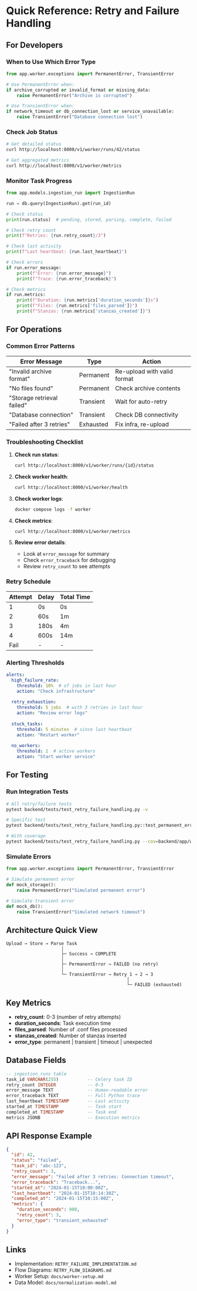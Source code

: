 # Quick Reference: Retry and Failure Handling

## For Developers

### When to Use Which Error Type

```python
from app.worker.exceptions import PermanentError, TransientError

# Use PermanentError when:
if archive_corrupted or invalid_format or missing_data:
    raise PermanentError("Archive is corrupted")

# Use TransientError when:
if network_timeout or db_connection_lost or service_unavailable:
    raise TransientError("Database connection lost")
```

### Check Job Status

```bash
# Get detailed status
curl http://localhost:8000/v1/worker/runs/42/status

# Get aggregated metrics
curl http://localhost:8000/v1/worker/metrics
```

### Monitor Task Progress

```python
from app.models.ingestion_run import IngestionRun

run = db.query(IngestionRun).get(run_id)

# Check status
print(run.status)  # pending, stored, parsing, complete, failed

# Check retry count
print(f"Retries: {run.retry_count}/3")

# Check last activity
print(f"Last heartbeat: {run.last_heartbeat}")

# Check errors
if run.error_message:
    print(f"Error: {run.error_message}")
    print(f"Trace: {run.error_traceback}")

# Check metrics
if run.metrics:
    print(f"Duration: {run.metrics['duration_seconds']}s")
    print(f"Files: {run.metrics['files_parsed']}")
    print(f"Stanzas: {run.metrics['stanzas_created']}")
```

## For Operations

### Common Error Patterns

| Error Message | Type | Action |
|--------------|------|--------|
| "Invalid archive format" | Permanent | Re-upload with valid format |
| "No files found" | Permanent | Check archive contents |
| "Storage retrieval failed" | Transient | Wait for auto-retry |
| "Database connection" | Transient | Check DB connectivity |
| "Failed after 3 retries" | Exhausted | Fix infra, re-upload |

### Troubleshooting Checklist

1. **Check run status**:
   ```bash
   curl http://localhost:8000/v1/worker/runs/{id}/status
   ```

2. **Check worker health**:
   ```bash
   curl http://localhost:8000/v1/worker/health
   ```

3. **Check worker logs**:
   ```bash
   docker compose logs -f worker
   ```

4. **Check metrics**:
   ```bash
   curl http://localhost:8000/v1/worker/metrics
   ```

5. **Review error details**:
   - Look at `error_message` for summary
   - Check `error_traceback` for debugging
   - Review `retry_count` to see attempts

### Retry Schedule

| Attempt | Delay | Total Time |
|---------|-------|------------|
| 1 | 0s | 0s |
| 2 | 60s | 1m |
| 3 | 180s | 4m |
| 4 | 600s | 14m |
| Fail | - | - |

### Alerting Thresholds

```yaml
alerts:
  high_failure_rate:
    threshold: 10%  # of jobs in last hour
    action: "Check infrastructure"
  
  retry_exhaustion:
    threshold: 5 jobs  # with 3 retries in last hour
    action: "Review error logs"
  
  stuck_tasks:
    threshold: 5 minutes  # since last heartbeat
    action: "Restart worker"
  
  no_workers:
    threshold: 1  # active workers
    action: "Start worker service"
```

## For Testing

### Run Integration Tests

```bash
# All retry/failure tests
pytest backend/tests/test_retry_failure_handling.py -v

# Specific test
pytest backend/tests/test_retry_failure_handling.py::test_permanent_error_no_retry -v

# With coverage
pytest backend/tests/test_retry_failure_handling.py --cov=backend/app/worker --cov-report=term
```

### Simulate Errors

```python
from app.worker.exceptions import PermanentError, TransientError

# Simulate permanent error
def mock_storage():
    raise PermanentError("Simulated permanent error")

# Simulate transient error
def mock_db():
    raise TransientError("Simulated network timeout")
```

## Architecture Quick View

```
Upload → Store → Parse Task
                     │
                     ├─ Success → COMPLETE
                     │
                     ├─ PermanentError → FAILED (no retry)
                     │
                     └─ TransientError → Retry 1 → 2 → 3
                                              │
                                              └─ FAILED (exhausted)
```

## Key Metrics

- **retry_count**: 0-3 (number of retry attempts)
- **duration_seconds**: Task execution time
- **files_parsed**: Number of .conf files processed
- **stanzas_created**: Number of stanzas inserted
- **error_type**: permanent | transient | timeout | unexpected

## Database Fields

```sql
-- ingestion_runs table
task_id VARCHAR(255)           -- Celery task ID
retry_count INTEGER            -- 0-3
error_message TEXT             -- Human-readable error
error_traceback TEXT           -- Full Python trace
last_heartbeat TIMESTAMP       -- Last activity
started_at TIMESTAMP           -- Task start
completed_at TIMESTAMP         -- Task end
metrics JSONB                  -- Execution metrics
```

## API Response Example

```json
{
  "id": 42,
  "status": "failed",
  "task_id": "abc-123",
  "retry_count": 3,
  "error_message": "Failed after 3 retries: Connection timeout",
  "error_traceback": "Traceback...",
  "started_at": "2024-01-15T10:00:00Z",
  "last_heartbeat": "2024-01-15T10:14:30Z",
  "completed_at": "2024-01-15T10:15:00Z",
  "metrics": {
    "duration_seconds": 900,
    "retry_count": 3,
    "error_type": "transient_exhausted"
  }
}
```

## Links

- Implementation: `RETRY_FAILURE_IMPLEMENTATION.md`
- Flow Diagrams: `RETRY_FLOW_DIAGRAMS.md`
- Worker Setup: `docs/worker-setup.md`
- Data Model: `docs/normalization-model.md`

